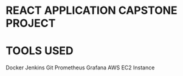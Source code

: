 # REACT APPLICATION CAPSTONE PROJECT

# TOOLS USED
Docker
Jenkins
Git
Prometheus
Grafana
AWS EC2 Instance
